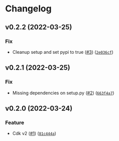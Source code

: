 # Changelog

<!--next-version-placeholder-->

## v0.2.2 (2022-03-25)
### Fix
* Cleanup setup and set pypi to true ([#3](https://github.com/jesse-peters/aws-cdk-lambda-poetry-asset/issues/3)) ([`2e036cf`](https://github.com/jesse-peters/aws-cdk-lambda-poetry-asset/commit/2e036cf7a4e6263bf85f3ca77f9364255b5c294d))

## v0.2.1 (2022-03-25)
### Fix
* Missing dependencies on setup.py ([#2](https://github.com/jesse-peters/aws-cdk-lambda-poetry-asset/issues/2)) ([`663f4a7`](https://github.com/jesse-peters/aws-cdk-lambda-poetry-asset/commit/663f4a7fa6d23f144b6cbfb428a90b276efa9436))

## v0.2.0 (2022-03-24)
### Feature
* Cdk v2 ([#1](https://github.com/jesse-peters/aws-cdk-lambda-poetry-asset/issues/1)) ([`81c444a`](https://github.com/jesse-peters/aws-cdk-lambda-poetry-asset/commit/81c444a2ff7620600f12b504f5b7d1f8e3fd4669))
